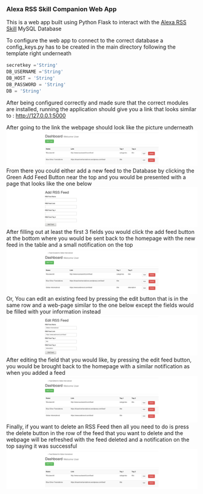 ### Alexa RSS Skill Companion Web App  

This is a web app built using Python Flask to interact with the [Alexa RSS Skill](https://github.com/frybin/Alexa-RSS-Skill) MySQL Database  

To configure the web app to connect to the correct database a config_keys.py has to be created in the main directory following the template right underneath

```Python
secretkey ='String'
DB_USERNAME ='String'
DB_HOST = 'String'
DB_PASSWORD = 'String'
DB = 'String'
```
After being configured correctly and made sure that the correct modules are installed, running the application should give you a link that looks similar to : http://127.0.0.1:5000

After going to the link the webpage should look like the picture underneath
![](/img/Screenshot-2018-1-18%20MyFlaskApp.png "Index")  
From there you could either add a new feed to the Database by clicking the Green Add Feed Button near the top and you would be presented with a page that looks like the one below
![](/img/Screenshot-2018-1-18%20MyFlaskApp(2).png "Add Feed")   
After filling out at least the first 3 fields you would click the add feed button at the bottom where you would be sent back to the homepage with the new feed in the table and a small notification on the top  
![](/img/Screenshot-2018-1-18%20MyFlaskApp(1).png "Add Successful")  
Or, You can edit an existing feed by pressing the edit button that is in the same row and a web-page similar to the one below except the fields would be filled with your information instead
![](/img/Screenshot-2018-1-18%20MyFlaskApp(3).png "Edit Feed")  
After editing the field that you would like, by pressing the edit feed button, you would be brought back to the homepage with a similar notification as when you added a feed
![](/img/Screenshot-2018-1-18%20MyFlaskApp(4).png "Edit Successful")
Finally, if you want to delete an RSS Feed then all you need to do is press the delete button in the row of the feed that you want to delete and the webpage will be refreshed with the feed deleted and a notification on the top saying it was successful
![](/img/Screenshot-2018-1-18%20MyFlaskApp(5).png "Delete Successful")
